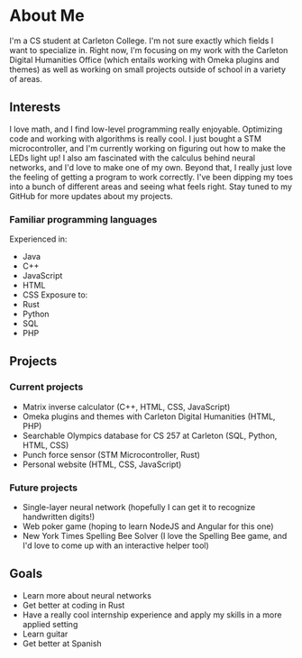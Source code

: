 # About Me
I'm a CS student at Carleton College. I'm not sure exactly which fields I want to specialize in. Right now, I'm focusing on my work with the Carleton Digital Humanities Office (which entails working with Omeka plugins and themes) as well as working on small projects outside of school in a variety of areas.
## Interests
I love math, and I find low-level programming really enjoyable. Optimizing code and working with algorithms is really cool. I just bought a STM microcontroller, and I'm currently working on figuring out how to make the LEDs light up! I also am fascinated with the calculus behind neural networks, and I'd love to make one of my own. Beyond that, I really just love the feeling of getting a program to work correctly. I've been dipping my toes into a bunch of different areas and seeing what feels right. Stay tuned to my GitHub for more updates about my projects.
### Familiar programming languages
Experienced in:
- Java
- C++
- JavaScript
- HTML
- CSS
Exposure to:
- Rust
- Python
- SQL
- PHP
## Projects
### Current projects
- Matrix inverse calculator (C++, HTML, CSS, JavaScript)
- Omeka plugins and themes with Carleton Digital Humanities (HTML, PHP)
- Searchable Olympics database for CS 257 at Carleton (SQL, Python, HTML, CSS)
- Punch force sensor (STM Microcontroller, Rust)
- Personal website (HTML, CSS, JavaScript)
### Future projects
- Single-layer neural network (hopefully I can get it to recognize handwritten digits!)
- Web poker game (hoping to learn NodeJS and Angular for this one)
- New York Times Spelling Bee Solver (I love the Spelling Bee game, and I'd love to come up with an interactive helper tool)
## Goals
- Learn more about neural networks
- Get better at coding in Rust
- Have a really cool internship experience and apply my skills in a more applied setting
- Learn guitar
- Get better at Spanish
